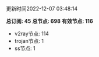 更新时间2022-12-07 03:48:14

**总订阅: 45**
**总节点: 698**
**有效节点: 116**
- v2ray节点: 114
- trojan节点: 1
- ss节点: 1
